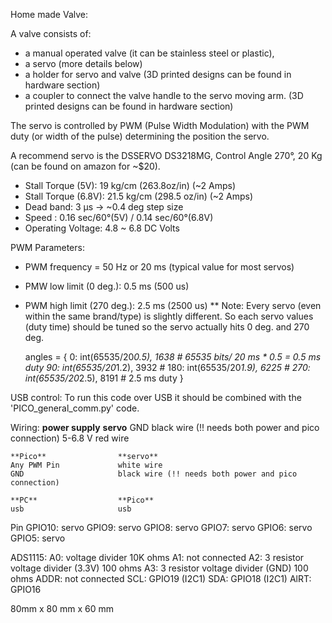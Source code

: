 Home made Valve:

A valve consists of:
* a manual operated valve (it can be stainless steel or plastic),
* a servo (more details below)
* a holder for servo and valve (3D printed designs can be found in hardware section)
* a coupler to connect the valve handle to the servo moving arm. (3D printed designs can be found in hardware section)

The servo is controlled by PWM (Pulse Width Modulation) with the PWM duty (or width of the pulse) determining
the position the servo.

A recommend servo is the DSSERVO DS3218MG, Control Angle 270°, 20 Kg (can be found on amazon for ~$20).
* Stall Torque (5V): 19 kg/cm (263.8oz/in) (~2 Amps)
* Stall Torque (6.8V): 21.5 kg/cm (298.5 oz/in) (~2 Amps)
* Dead band: 3 μs  -> ~0.4 deg step size
* Speed : 0.16 sec/60°(5V) / 0.14 sec/60°(6.8V)
* Operating Voltage: 4.8 ~ 6.8 DC Volts

PWM Parameters:
* PWM frequency =  50 Hz or 20 ms (typical value for most servos)
* PMW low limit (0 deg.): 0.5 ms (500 us)
* PWM high limit (270 deg.): 2.5 ms (2500 us)
** Note: Every servo (even within the same brand/type) is slightly different. So each servo values (duty time) should
        be tuned so the servo actually hits 0 deg. and 270 deg.

    angles = {
        0: int(65535/20*0.5), 1638 # 65535 bits/ 20 ms * 0.5 = 0.5 ms duty
        90: int(65535/20*1.2), 3932 #
        180: int(65535/20*1.9), 6225 #
        270: int(65535/20*2.5),  8191 # 2.5 ms duty
    }

USB control:
To run this code over USB it should be combined with the 'PICO_general_comm.py' code.

Wiring:
    **power supply**        **servo**
    GND                     black wire (!! needs both power and pico connection)
    5-6.8 V                 red wire

    **Pico**                **servo**
    Any PWM Pin             white wire
    GND                     black wire (!! needs both power and pico connection)

    **PC**                  **Pico**
    usb                     usb




Pin
GPIO10: servo
GPIO9: servo
GPIO8: servo
GPIO7: servo
GPIO6: servo
GPIO5: servo


ADS1115:
A0: voltage divider 10K ohms
A1: not connected
A2: 3 resistor voltage divider (3.3V) 100 ohms
A3: 3 resistor voltage divider (GND) 100 ohms
ADDR: not connected
SCL: GPIO19 (I2C1)
SDA: GPIO18 (I2C1)
AlRT: GPIO16

80mm x 80 mm x 60 mm
